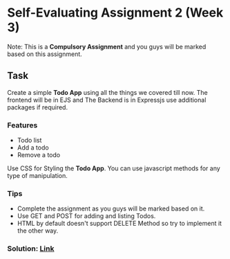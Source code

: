# Self-Evaluating Assignment 2 (Week 3)

Note: This is a **Compulsory Assignment** and you guys will be marked based on this assignment.

## Task

Create a simple **Todo App** using all the things we covered till now. The frontend will be in EJS and The Backend is in Expressjs use additional packages if required.

### Features

- Todo list
- Add a todo
- Remove a todo

Use CSS for Styling the **Todo App**. You can use javascript methods for any type of manipulation.

### Tips

- Complete the assignment as you guys will be marked based on it.
- Use GET and POST for adding and listing Todos.
- HTML by default doesn't support DELETE Method so try to implement it the other way.

### Solution: [Link](https://github.com/iampavangandhi/TheNodeCourse/tree/master/03%20Expressjs/Assignment/Solution)
